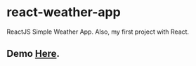 # react-weather-app
ReactJS Simple Weather App. Also, my first project with React.

## Demo [Here](https://pages.github.com/](https://reaweather.herokuapp.com/)).
